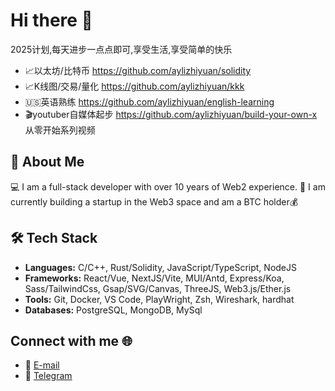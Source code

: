 # Hi there 👋
2025计划,每天进步一点点即可,享受生活,享受简单的快乐

- 📈以太坊/比特币  https://github.com/aylizhiyuan/solidity
- 📈K线图/交易/量化  https://github.com/aylizhiyuan/kkk
- 🇺🇸英语熟练  https://github.com/aylizhiyuan/english-learning
- 🎬youtuber自媒体起步 https://github.com/aylizhiyuan/build-your-own-x 从零开始系列视频


## 🌟 About Me

💻 I am a full-stack developer with over 10 years of Web2 experience. 🚀 I am currently building a startup in the Web3 space and am a BTC holder💰


## 🛠️ Tech Stack

- **Languages:** C/C++, Rust/Solidity, JavaScript/TypeScript, NodeJS
- **Frameworks:**  React/Vue, NextJS/Vite, MUI/Antd, Express/Koa, Sass/TailwindCss, Gsap/SVG/Canvas, ThreeJS, Web3.js/Ether.js
- **Tools:** Git, Docker, VS Code, PlayWright, Zsh, Wireshark, hardhat
- **Databases:** PostgreSQL, MongoDB, MySql

## Connect with me 🌐

- 📧 [E-mail](mailto:lizhiyuan2023@gmail.com)
- 💬 [Telegram](https://t.me/lizhiyuan2023)



